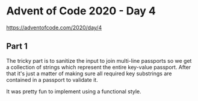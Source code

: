 # Advent of Code 2020 - Day 4

https://adventofcode.com/2020/day/4

## Part 1

The tricky part is to sanitize the input to join multi-line passports so we get a collection of strings which represent the entire key-value passport. After that it's just a matter of making sure all required key substrings are contained in a passport to validate it.

It was pretty fun to implement using a functional style.
